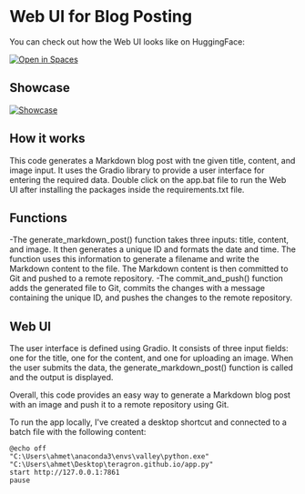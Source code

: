 [![]()](teragron.github.io)


# Web UI for Blog Posting

You can check out how the Web UI looks like on HuggingFace:

[![Open in Spaces](https://img.shields.io/badge/🤗-Open%20In%20Spaces-blue.svg)](https://huggingface.co/spaces/teragron/blogui)


## Showcase

[![Showcase](https://img.youtube.com/vi/6mGIGsPa9Ww/0.jpg)](https://youtu.be/6mGIGsPa9Ww)


## How it works
This code generates a Markdown blog post with tne given title, content, and image input. 
It uses the Gradio library to provide a user interface for entering the required data.
Double click on the app.bat file to run the Web UI after installing the packages inside the requirements.txt file.

## Functions

-The generate_markdown_post() function takes three inputs: title, content, and image. 
It then generates a unique ID and formats the date and time. The function uses this information to generate a filename and write the Markdown content to the file. 
The Markdown content is then committed to Git and pushed to a remote repository.
-The commit_and_push() function adds the generated file to Git, commits the changes with a message containing the unique ID, and pushes the changes to the remote repository.

## Web UI
The user interface is defined using Gradio. It consists of three input fields: one for the title, one for the content, and one for uploading an image. When the user submits the data, the generate_markdown_post() function is called and the output is displayed.

Overall, this code provides an easy way to generate a Markdown blog post with an image and push it to a remote repository using Git.

To run the app locally, I've created a desktop shortcut and connected to a batch file with the following content:

```
@echo off
"C:\Users\ahmet\anaconda3\envs\valley\python.exe" "C:\Users\ahmet\Desktop\teragron.github.io/app.py"
start http://127.0.0.1:7861
pause
```

